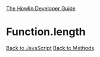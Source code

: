 [The Howlin Developer Guide](/index.md)



Function.length
===============

[Back to JavaScript](../index.md)
[Back to Methods](../methods.md)



